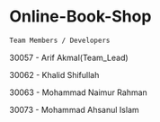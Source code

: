 # Online-Book-Shop

```bash
Team Members / Developers
```

30057 - Arif Akmal(Team_Lead)

30062 - Khalid Shifullah

30063 - Mohammad Naimur Rahman

30073 - Mohammad Ahsanul Islam
